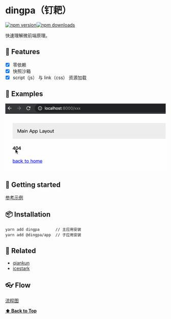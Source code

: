 # dingpa（钉耙）

[![npm version](https://img.shields.io/npm/v/dingpa.svg?style=flat-square)](https://www.npmjs.com/package/dingpa)[![npm downloads](https://img.shields.io/npm/dt/dingpa.svg?style=flat-square)](https://www.npmjs.com/package/dingpa)

快速理解微前端原理。

## 🎉 Features

- [x] 零依赖
- [x] 快照沙箱
- [x] script（js） 与 link（css） 资源加载

## 🍙 Examples

![](./examples/dingpa.gif)

## 🚀 Getting started

[参考示例](./examples)

## 📦 Installation

```sh
yarn add dingpa       // 主应用安装
yarn add @dingpa/app  // 子应用安装
```

## 🔗 Related

- [qiankun](https://github.com/umijs/qiankun)
- [icestark](https://github.com/ice-lab/icestark)
    
## 👓 Flow

[流程图](https://img.alicdn.com/imgextra/i3/O1CN01ZQYWOi1S86PovmRUr_!!6000000002201-2-tps-1258-1558.png)

**[⬆ Back to Top](#table-of-contents)**